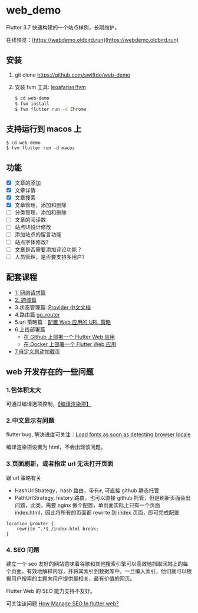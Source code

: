 # web_demo

Flutter 3.7 快速构建的一个站点样例，长期维护。

在线预览：[https://webdemo.oldbird.run](https://webdemo.oldbird.run)

## 安装

1. git clone https://github.com/swiftdo/web-demo
2. 安装 fvm 工具: [leoafarias/fvm](https://github.com/leoafarias/fvm)

   ```sh
   $ cd web-demo
   $ fvm install
   $ fvm flutter run -d Chrome
   ```

## 支持运行到 macos 上

```
$ cd web-demo
$ fvm flutter run -d macos
```

## 功能

* [x] 文章的添加
* [x] 文章详情
* [x] 文章搜索
* [x] 文章管理，添加和删除
* [ ] 分类管理，添加和删除
* [ ] 文章的阅读数
* [ ] 站点UI设计修改
* [ ] 添加站点的留言功能
* [ ] 站点字体修改?
* [ ] 文章是否需要添加评论功能？
* [ ] 人员管理，是否要支持多用户?

## 配套课程

- [1. 网络请求篇](https://juejin.cn/post/6940962419355156494)
- [2. 跨域篇](https://juejin.cn/post/6941744845803225102)
- 3.状态管理篇: [Provider 中文文档](https://github.com/rrousselGit/provider/blob/master/resources/translations/zh-CN/README.md)
- 4.路由篇 [go_router](https://gorouter.dev/)
- 5.url 策略篇：[配置 Web 应用的 URL 策略](https://flutter.cn/docs/development/ui/navigation/url-strategies)
- 6.上线部署篇
  - [在 Github 上部署一个 Flutter Web 应用](https://oldbird.run/flutter/t5-flutter-web-deploy.html#flutter-web)
  - [在 Docker 上部署一个 Flutter Web 应用](https://oldbird.run/flutter/t6-docker-web-deploy.html)
- [7.自定义启动加载页](https://oldbird.run/flutter/flutter-web-launch-page.html)

## web 开发存在的一些问题

### 1.包体积太大

可通过编译选项控制，[【编译渲染项】](https://flutter.cn/docs/development/tools/web-renderers)

### 2.中文显示有问题

flutter bug, 解决进度可关注：[Load fonts as soon as detecting browser locale](https://github.com/flutter/flutter/issues/77023)

编译渲染项设置为 html，不会出现该问题。

### 3.页面刷新，或者指定 url 无法打开页面

跟 url 策略有关

- HashUrlStrategy，hash 路由，带有`#`, 可直接 github 静态托管
- PathUrlStrategy, history 路由，也可以直接 github 托管，但是刷新页面会出问题，此类，需要 nginx 做个配置，单页面实际上只有一个页面 index.html，因此将所有的页面都 rewirte 到 index 页面，即可完成配置

```nginx
location @router {
    rewrite ^.*$ /index.html break;
}
```

### 4. SEO 问题

建立一个 seo 友好的网站意味着谷歌和其他搜索引擎可以高效地抓取网站上的每个页面，有效地解释内容，并将其索引到数据库中。一旦编入索引，他们就可以根据用户搜索的主题向用户提供最相关、最有价值的网页。

Flutter Web 的 SEO 能力支持不友好。

可关注该问题 [How Manage SEO In flutter web?](https://stackoverflow.com/questions/71634738/how-manage-seo-in-flutter-web)
